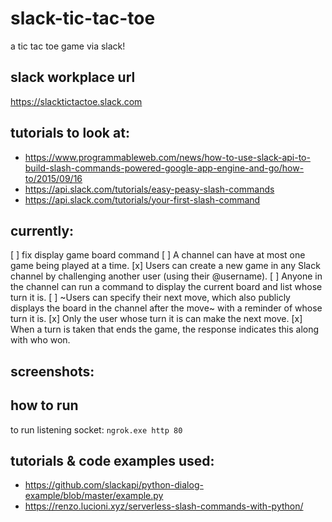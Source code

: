 # slack-tic-tac-toe
a tic tac toe game via slack!

## slack workplace url
https://slacktictactoe.slack.com

## tutorials to look at:
- https://www.programmableweb.com/news/how-to-use-slack-api-to-build-slash-commands-powered-google-app-engine-and-go/how-to/2015/09/16
- https://api.slack.com/tutorials/easy-peasy-slash-commands
- https://api.slack.com/tutorials/your-first-slash-command

## currently:
[ ] fix display game board command
[ ] A channel can have at most one game being played at a time.
[x] Users can create a new game in any Slack channel by challenging another user (using their @username).
[ ] Anyone in the channel can run a command to display the current board and list whose turn it is.
[ ] ~Users can specify their next move, which also publicly displays the board in the channel after the move~ with a reminder of whose turn it is.
[x] Only the user whose turn it is can make the next move.
[x] When a turn is taken that ends the game, the response indicates this along with who won.


## screenshots:

## how to run
to run listening socket: `ngrok.exe http 80`

## tutorials & code examples used:
- https://github.com/slackapi/python-dialog-example/blob/master/example.py
- https://renzo.lucioni.xyz/serverless-slash-commands-with-python/